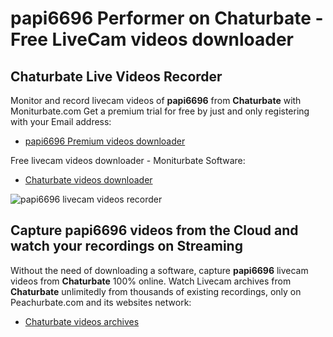 # papi6696 Performer on Chaturbate - Free LiveCam videos downloader

## Chaturbate Live Videos Recorder

Monitor and record livecam videos of **papi6696** from **Chaturbate** with Moniturbate.com
Get a premium trial for free by just and only registering with your Email address:
* [papi6696 Premium videos downloader](https://moniturbate.com/request-demo-licence-key.html)

Free livecam videos downloader - Moniturbate Software:
* [Chaturbate videos downloader](https://moniturbate.com/moniturbate-download-software.html)

![papi6696 livecam videos recorder](https://peachurnet.com/templates/moniturbate-software.png)


## Capture papi6696 videos from the Cloud and watch your recordings on Streaming

Without the need of downloading a software, capture **papi6696** livecam videos from **Chaturbate** 100% online.
Watch Livecam archives from **Chaturbate** unlimitedly from thousands of existing recordings, only on Peachurbate.com and its websites network:
* [Chaturbate videos archives](https://peachurnet.com/)